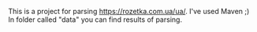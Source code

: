 This is a project for parsing https://rozetka.com.ua/ua/.
I've used Maven ;)
In folder called "data" you can find results of parsing.  